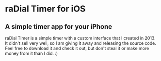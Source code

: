 # raDial Timer for iOS
## A simple timer app for your iPhone

raDial Timer is a simple timer with a custom interface that I created in 2013. It didn't sell very well, so I am giving it away and releasing the source code. Feel free to download it and check it out, but don't steal it or make more money from it than I did. :)